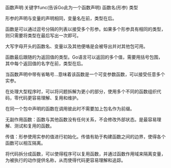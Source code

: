 函数声明:关键字func(告诉Go此为一个函数声明) 函数名(形参) 类型

形参的声明与变量的声明相同，变量名在前，类型在后。

函数是可以通过逗号分隔的列表以接受多个形参。如果多个形参具有相同的类型，则只需要将类型在最后写出一次即可。

大写字母开头的函数名、变量以及其他便咯是会被导出并对其他包可用。

函数最后跟随的为返回值的类型。Go语言可以返回的多个值，需要用括号包围，其中每个返回值的名字在前，类型在后。

当函数声明中带有省略号...意味着该函数是一个可变参数函数，可以接受任意多个实参。

在处理大型程序时，可以将问题拆解为更小的部分，使用多个不同的函数组织代码，零代码更容易理解、复用和维护。

在同一个包中声明的函数在调用彼此时不需要加上包名作为前缀。

无副作用函数：函数与其他函数没有任何关系，不会修改外部状态。是最容易理解、测试和复用的函数。

传值：形参使用实参的值进行初始化。传值有助于构建函数之间的边界，使得各个函数可以相互隔离。

将代码拆分成函数，可以使得程序可以复用函数，并通过函数作用域来隔离变量，为被执行的动作提供名称，从而使得代码更容易理解和追踪。